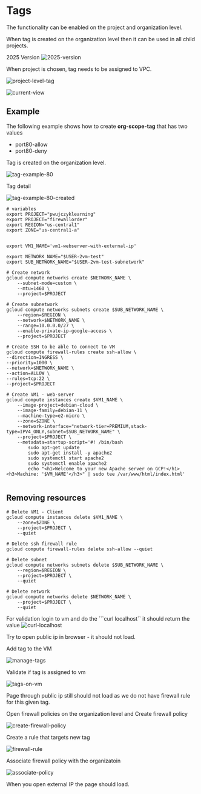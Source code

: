 # Tags

The functionality can be enabled on the project and organization level. 

When tag is created on the organization level then it can be used in all child projects.

2025 Version
![2025-version](./Images/2025-version.png)

When project is chosen, tag needs to be assigned to VPC.

![project-level-tag](./Images/project-level-tag.png)

![current-view](./Images/current-view.png)

## Example

The following example shows how to create **org-scope-tag** that has two values
- port80-allow
- port80-deny

Tag is created on the organization level.

![tag-example-80](./Images/tag-example-80.png)

Tag detail

![tag-example-80-created](./images/tag-example-80-created.png)


```
# variables
export PROJECT="pwujczyklearning"
export PROJECT="firewallorder"
export REGION="us-central1"
export ZONE="us-central1-a"


export VM1_NAME='vm1-webserver-with-external-ip'

export NETWORK_NAME="$USER-2vm-test"
export SUB_NETWORK_NAME="$USER-2vm-test-subnetwork"
```


```
# Create network
gcloud compute networks create $NETWORK_NAME \
    --subnet-mode=custom \
    --mtu=1460 \
    --project=$PROJECT

# Create subnetwork
gcloud compute networks subnets create $SUB_NETWORK_NAME \
    --region=$REGION \
    --network=$NETWORK_NAME \
    --range=10.0.0.0/27 \
    --enable-private-ip-google-access \
    --project=$PROJECT

# Create SSH to be able to connect to VM
gcloud compute firewall-rules create ssh-allow \
--direction=INGRESS \
--priority=1000 \
--network=$NETWORK_NAME \
--action=ALLOW \
--rules=tcp:22 \
--project=$PROJECT 

# Create VM1 - web-server
gcloud compute instances create $VM1_NAME \
    --image-project=debian-cloud \
    --image-family=debian-11 \
    --machine-type=e2-micro \
    --zone=$ZONE \
    --network-interface="network-tier=PREMIUM,stack-type=IPV4_ONLY,subnet=$SUB_NETWORK_NAME" \
    --project=$PROJECT \
    --metadata=startup-script='#! /bin/bash
        sudo apt-get update
        sudo apt-get install -y apache2
        sudo systemctl start apache2
        sudo systemctl enable apache2
        echo "<h1>Welcome to your new Apache server on GCP!</h1><h3>Machine: '$VM_NAME'</h3>" | sudo tee /var/www/html/index.html'


```



## Removing resources

```
# Delete VM1 - Client
gcloud compute instances delete $VM1_NAME \
    --zone=$ZONE \
    --project=$PROJECT \
    --quiet

# Delete ssh firewall rule
gcloud compute firewall-rules delete ssh-allow --quiet

# Delete subnet
gcloud compute networks subnets delete $SUB_NETWORK_NAME \
    --region=$REGION \
    --project=$PROJECT \
    --quiet

# Delete network
gcloud compute networks delete $NETWORK_NAME \
    --project=$PROJECT \
    --quiet
```

For validation login to vm and do the ```curl localhost`` it should return the value
![curl-localhost](./images/curl-localhost.png)

Try to open public ip in browser - it should not load.



Add tag to the VM

![manage-tags](./images/manage-tags.png)

Validate if tag is assigned to vm

![tags-on-vm](./Images/tags-on-vm.png)

Page through public ip still should not load as we do not have firewall rule for this given tag.

Open firewall policies on the organization level and Create firewall policy

![create-firewall-policy](./Images/create-firewall-policy.png)

Create a rule that targets new tag

![firewall-rule](./Images/firewall-rule.png)

Associate firewall policy with the organizatoin

![associate-policy](./Images/associate-policy.png)

When you open external IP the page should load.